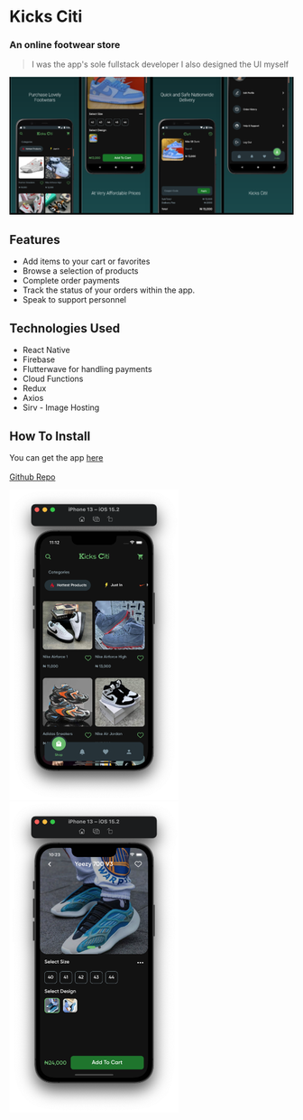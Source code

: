 # Kicks Citi
### An online footwear store
> I was the app's sole fullstack developer
> I also designed the UI myself

![App Screens](IMG/longmockup.png)
## Features
- Add items to your cart or favorites
- Browse a selection of products
- Complete order payments
- Track the status of your orders within the app.
- Speak to support personnel 
## Technologies Used
- React Native
- Firebase
- Flutterwave for handling payments
- Cloud Functions
- Redux
- Axios
- Sirv - Image Hosting

## How To Install
You can get the app [here](https://drive.google.com/file/d/1YUf_gXDTNZGg37_CdQOTJXyCS2771bxI/view?usp=sharing)
<br/>
<br/>
[Github Repo](
https://github.com/benjamineruvieru/kicksciti)

<p float="left">
<img src="IMG/kicksciti.png" width="300" height="550">
<img src="IMG/detailspage.png" width="300" height="550">
</p>